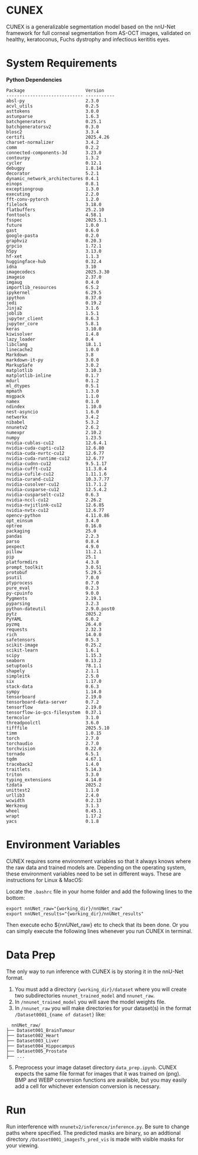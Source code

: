 # CUNEX
CUNEX is a generalizable segmentation model based on the nnU-Net framework for full corneal segmentation from AS-OCT images, validated on healthy, keratoconus, Fuchs dystrophy and infectious kerititis eyes.

# System Requirements
**Python Dependencies**
```
Package                       Version
----------------------------- -----------
absl-py                       2.3.0
acvl_utils                    0.2.5
asttokens                     3.0.0
astunparse                    1.6.3
batchgenerators               0.25.1
batchgeneratorsv2             0.3.0
blosc2                        3.3.4
certifi                       2025.4.26
charset-normalizer            3.4.2
comm                          0.2.2
connected-components-3d       3.23.0
contourpy                     1.3.2
cycler                        0.12.1
debugpy                       1.8.14
decorator                     5.2.1
dynamic_network_architectures 0.4.1
einops                        0.8.1
exceptiongroup                1.3.0
executing                     2.2.0
fft-conv-pytorch              1.2.0
filelock                      3.18.0
flatbuffers                   25.2.10
fonttools                     4.58.1
fsspec                        2025.5.1
future                        1.0.0
gast                          0.6.0
google-pasta                  0.2.0
graphviz                      0.20.3
grpcio                        1.72.1
h5py                          3.13.0
hf-xet                        1.1.3
huggingface-hub               0.32.4
idna                          3.10
imagecodecs                   2025.3.30
imageio                       2.37.0
imgaug                        0.4.0
importlib_resources           6.5.2
ipykernel                     6.29.5
ipython                       8.37.0
jedi                          0.19.2
Jinja2                        3.1.6
joblib                        1.5.1
jupyter_client                8.6.3
jupyter_core                  5.8.1
keras                         3.10.0
kiwisolver                    1.4.8
lazy_loader                   0.4
libclang                      18.1.1
linecache2                    1.0.0
Markdown                      3.8
markdown-it-py                3.0.0
MarkupSafe                    3.0.2
matplotlib                    3.10.3
matplotlib-inline             0.1.7
mdurl                         0.1.2
ml_dtypes                     0.5.1
mpmath                        1.3.0
msgpack                       1.1.0
namex                         0.1.0
ndindex                       1.10.0
nest-asyncio                  1.6.0
networkx                      3.4.2
nibabel                       5.3.2
nnunetv2                      2.6.2
numexpr                       2.10.2
numpy                         1.23.5
nvidia-cublas-cu12            12.6.4.1
nvidia-cuda-cupti-cu12        12.6.80
nvidia-cuda-nvrtc-cu12        12.6.77
nvidia-cuda-runtime-cu12      12.6.77
nvidia-cudnn-cu12             9.5.1.17
nvidia-cufft-cu12             11.3.0.4
nvidia-cufile-cu12            1.11.1.6
nvidia-curand-cu12            10.3.7.77
nvidia-cusolver-cu12          11.7.1.2
nvidia-cusparse-cu12          12.5.4.2
nvidia-cusparselt-cu12        0.6.3
nvidia-nccl-cu12              2.26.2
nvidia-nvjitlink-cu12         12.6.85
nvidia-nvtx-cu12              12.6.77
opencv-python                 4.11.0.86
opt_einsum                    3.4.0
optree                        0.16.0
packaging                     25.0
pandas                        2.2.3
parso                         0.8.4
pexpect                       4.9.0
pillow                        11.2.1
pip                           25.1
platformdirs                  4.3.8
prompt_toolkit                3.0.51
protobuf                      5.29.5
psutil                        7.0.0
ptyprocess                    0.7.0
pure_eval                     0.2.3
py-cpuinfo                    9.0.0
Pygments                      2.19.1
pyparsing                     3.2.3
python-dateutil               2.9.0.post0
pytz                          2025.2
PyYAML                        6.0.2
pyzmq                         26.4.0
requests                      2.32.3
rich                          14.0.0
safetensors                   0.5.3
scikit-image                  0.25.2
scikit-learn                  1.6.1
scipy                         1.15.3
seaborn                       0.13.2
setuptools                    78.1.1
shapely                       2.1.1
simpleitk                     2.5.0
six                           1.17.0
stack-data                    0.6.3
sympy                         1.14.0
tensorboard                   2.19.0
tensorboard-data-server       0.7.2
tensorflow                    2.19.0
tensorflow-io-gcs-filesystem  0.37.1
termcolor                     3.1.0
threadpoolctl                 3.6.0
tifffile                      2025.5.10
timm                          1.0.15
torch                         2.7.0
torchaudio                    2.7.0
torchvision                   0.22.0
tornado                       6.5.1
tqdm                          4.67.1
traceback2                    1.4.0
traitlets                     5.14.3
triton                        3.3.0
typing_extensions             4.14.0
tzdata                        2025.2
unittest2                     1.1.0
urllib3                       2.4.0
wcwidth                       0.2.13
Werkzeug                      3.1.3
wheel                         0.45.1
wrapt                         1.17.2
yacs                          0.1.8
```
# Environment Variables
CUNEX requires some environment variables so that it always knows where the raw data and trained models are. Depending on the operating system, these environment variables need to be set in different ways. These are instructions for Linux & MacOS:

Locate the ```.bashrc``` file in your home folder and add the following lines to the bottom:
```
export nnUNet_raw="{working_dir}/nnUNet_raw"
export nnUNet_results="{working_dir}/nnUNet_results"
```
Then execute echo ${nnUNet_raw} etc to check that its been done. Or you can simply execute the following lines whenever you run CUNEX in terminal.

# Data Prep
The only way to run inference with CUNEX is by storing it in the nnU-Net format.
1. You must add a directory ```{working_dir}/dataset``` where you will create two subdirectories ```nnunet_trained_model``` and ```nnunet_raw```.
2. In ```/nnunet_trained_model``` you will save the model weights file.
3. In ```/nnunet_raw``` you will make directories for your dataset(s) in the format ```/Dataset0001_{name of dataset}``` like:
```
  nnUNet_raw/
├── Dataset001_BrainTumour
├── Dataset002_Heart
├── Dataset003_Liver
├── Dataset004_Hippocampus
├── Dataset005_Prostate
├── ...
```
5. Preprocess your image dataset directory ```data_prep.ipynb```. CUNEX expects the same file format for images that it was trained on (png). BMP and WEBP conversion functions are available, but you may easily add a cell for whichever extension conversion is necessary.

# Run
Run interference with ```nnunetv2/inference/inference.py```. Be sure to change paths where specified. The predicted masks are binary, so an addtional directory ```/Dataset0001_imagesTs_pred_vis``` is made with visible masks for your viewing.
